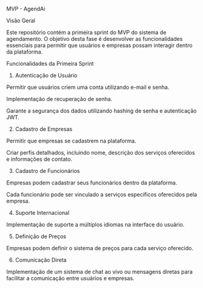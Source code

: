 MVP - AgendAi

Visão Geral

Este repositório contém a primeira sprint do MVP do sistema de agendamento. O objetivo desta fase é desenvolver as funcionalidades essenciais para permitir que usuários e empresas possam interagir dentro da plataforma.

Funcionalidades da Primeira Sprint

1. Autenticação de Usuário

Permitir que usuários criem uma conta utilizando e-mail e senha.

Implementação de recuperação de senha.

Garante a segurança dos dados utilizando hashing de senha e autenticação JWT.

2. Cadastro de Empresas

Permitir que empresas se cadastrem na plataforma.

Criar perfis detalhados, incluindo nome, descrição dos serviços oferecidos e informações de contato.

3. Cadastro de Funcionários

Empresas podem cadastrar seus funcionários dentro da plataforma.

Cada funcionário pode ser vinculado a serviços específicos oferecidos pela empresa.

4. Suporte Internacional

Implementação de suporte a múltiplos idiomas na interface do usuário.

5. Definição de Preços

Empresas podem definir o sistema de preços para cada serviço oferecido.

6. Comunicação Direta

Implementação de um sistema de chat ao vivo ou mensagens diretas para facilitar a comunicação entre usuários e empresas.

